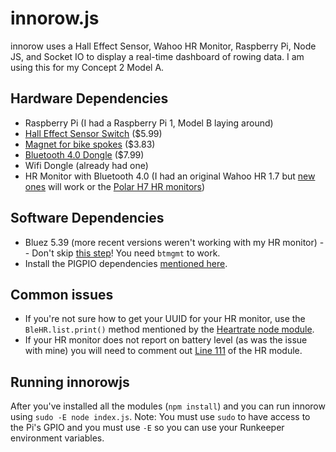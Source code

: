 # innorow.js
innorow uses a Hall Effect Sensor, Wahoo HR Monitor, Raspberry Pi, Node JS, and Socket IO to display a real-time dashboard of rowing data. I am using this for my Concept 2 Model A.

## Hardware Dependencies
- Raspberry Pi (I had a Raspberry Pi 1, Model B laying around)
- [Hall Effect Sensor Switch](https://www.amazon.com/SunFounder-Switch-Sensor-Arduino-Raspberry/dp/B013G5N03O/) ($5.99)
- [Magnet for bike spokes](https://www.amazon.com/CatEye-Cycle-Computer-Universal-Magnet/dp/B000OYFENU/) ($3.83)
- [Bluetooth 4.0 Dongle](https://www.amazon.com/gp/product/B00OH09OXS/) ($7.99)
- Wifi Dongle (already had one)
- HR Monitor with Bluetooth 4.0 (I had an original Wahoo HR 1.7 but [new ones](http://www.wahoofitness.com/devices/wahoo-tickr-heart-rate-strap) will work or the [Polar H7 HR monitors](https://www.polar.com/us-en/products/accessories/H7_heart_rate_sensor))

## Software Dependencies
- Bluez 5.39 (more recent versions weren't working with my HR monitor)
-- Don't skip [this step](https://urbanjack.wordpress.com/2014/06/05/how-to-set-bluez-into-ble-or-le-only-mode-ibeacon/)! You need `btmgmt` to work.
- Install the PIGPIO dependencies [mentioned here](https://github.com/fivdi/pigpio).

## Common issues
- If you're not sure how to get your UUID for your HR monitor, use the `BleHR.list.print()` method mentioned by the [Heartrate node module](https://github.com/mikaelbr/node-heartrate).
- If your HR monitor does not report on battery level (as was the issue with mine) you will need to comment out [Line 111](https://github.com/mikaelbr/node-heartrate/blob/master/lib/device.js#L111) of the HR module.

## Running innorowjs
After you've installed all the modules (`npm install`) and you can run innorow using `sudo -E node index.js`. Note: You must use `sudo` to have access to the Pi's GPIO and you must use `-E` so you can use your Runkeeper environment variables.